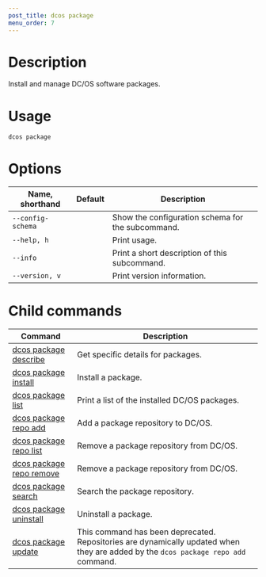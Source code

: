 ```yaml
---
post_title: dcos package
menu_order: 7
---
```


# Description
Install and manage DC/OS software packages.

# Usage

```bash
dcos package
```

# Options

| Name, shorthand | Default | Description |
|---------|-------------|-------------|
| `--config-schema`   |             |  Show the configuration schema for the subcommand. |
| `--help, h`   |             |  Print usage. |
| `--info`   |             |  Print a short description of this subcommand. |
| `--version, v`   |             | Print version information. |
        
# Child commands

| Command | Description |
|---------|-------------|
| [dcos package describe](/docs/1.9/usage/cli/command-reference/dcos-package/dcos-package-describe/)   | Get specific details for packages. |  
| [dcos package install](/docs/1.9/usage/cli/command-reference/dcos-package/dcos-package-install/)   | Install a package. |  
| [dcos package list](/docs/1.9/usage/cli/command-reference/dcos-package/dcos-package-list/)   | Print a list of the installed DC/OS packages. |  
| [dcos package repo add](/docs/1.9/usage/cli/command-reference/dcos-package/dcos-package-repo-add/)   | Add a package repository to DC/OS. |  
| [dcos package repo list](/docs/1.9/usage/cli/command-reference/dcos-package/dcos-package-repo-list/)   | Remove a package repository from DC/OS. |  
| [dcos package repo remove](/docs/1.9/usage/cli/command-reference/dcos-package/dcos-package-repo-remove/)   | Remove a package repository from DC/OS. |  
| [dcos package search](/docs/1.9/usage/cli/command-reference/dcos-package/dcos-package-search/)   | Search the package repository. |  
| [dcos package uninstall](/docs/1.9/usage/cli/command-reference/dcos-package/dcos-package-uninstall/)   | Uninstall a package. |  
| [dcos package update](/docs/1.9/usage/cli/command-reference/dcos-package/dcos-package-update/)   | This command has been deprecated. Repositories are dynamically updated when they are added by the `dcos package repo add` command. | 